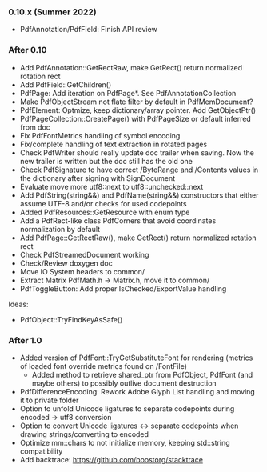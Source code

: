 ### 0.10.x (Summer 2022)
- PdfAnnotation/PdfField: Finish API review

### After 0.10
- Add PdfAnnotation::GetRectRaw, make GetRect() return normalized rotation rect
- Add PdfField::GetChildren()
- PdfPage: Add iteration on PdfPage*. See PdfAnnotationCollection
- Make PdfObjectStream not flate filter by default in PdfMemDocument?
- PdfElement: Optmize, keep dictionary/array pointer. Add GetObjectPtr()
- PdfPageCollection::CreatePage() with PdfPageSize or default inferred from doc
- Fix PdfFontMetrics handling of symbol encoding
- Fix/complete handling of text extraction in rotated pages
- Check PdfWriter should really update doc trailer when saving.
  Now the new trailer is written but the doc still has the old one
- Check PdfSignature to have correct /ByteRange and /Contents
values in the dictionary after signing with SignDocument
- Evaluate move more utf8::next to utf8::unchecked::next
- Add PdfString(string&&) and PdfName(string&&) constructors that
either assume UTF-8 and/or checks for used codepoints
- Added PdfResources::GetResource with enum type
- Add a PdfRect-like class PdfCorners that avoid coordinates normalization
  by default
- Add PdfPage::GetRectRaw(), make GetRect() return normalized rotation rect
- Check PdfStreamedDocument working
- Check/Review doxygen doc
- Move IO System headers to common/
- Extract Matrix PdfMath.h -> Matrix.h, move it to common/
- PdfToggleButton: Add proper IsChecked/ExportValue handling

Ideas:
- PdfObject::TryFindKeyAsSafe()

### After 1.0
- Added version of PdfFont::TryGetSubstituteFont for rendering
  (metrics of loaded font override metrics found on /FontFile)
  - Added method to retrieve shared_ptr from PdfObject, PdfFont (and
  maybe others) to possibly outlive document destruction
- PdfDifferenceEncoding: Rework Adobe Glyph List handling and moving it to private folder
- Option to unfold Unicode ligatures to separate codepoints during encoded -> utf8 conversion
- Option to convert Unicode ligatures <-> separate codepoints when drawing strings/converting to encoded
- Optimize mm::chars to not initialize memory, keeping std::string compatibility
- Add backtrace: https://github.com/boostorg/stacktrace
